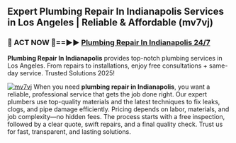 ## Expert Plumbing Repair In Indianapolis Services in Los Angeles | Reliable & Affordable (mv7vj)  

<h3>🚿 ACT NOW 🌟==►► <a href="https://tinyurl.com/2ne6vx2x" rel="nofollow">Plumbing Repair In Indianapolis 24/7</a></h3>

**Plumbing Repair In Indianapolis** provides top-notch plumbing services in Los Angeles. From repairs to installations, enjoy free consultations + same-day service. Trusted Solutions 2025!

[![mv7vj](https://i.imgur.com/4PFF4AK.jpeg)](https://tinyurl.com/2ne6vx2x)
When you need **plumbing repair in Indianapolis**, you want a reliable, professional service that gets the job done right. Our expert plumbers use top-quality materials and the latest techniques to fix leaks, clogs, and pipe damage efficiently. Pricing depends on labor, materials, and job complexity—no hidden fees. The process starts with a free inspection, followed by a clear quote, swift repairs, and a final quality check. Trust us for fast, transparent, and lasting solutions.